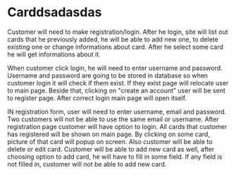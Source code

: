 # Carddsadasdas

 Customer will need to make registration/login. After he login, site will list out cards that he previously added, he will be able to add new one, to delete existing one or change informations about card. After he select some card he will get informations about it.


 When customer click login, he will need to enter username and password. Username and password are going to be stored in database so when customer login it will check if them exist. If they exist page will relocate user to main page. Beside that, clicking on "create an account" user will be sent to register page. After correct login main page will open itself.

 IN registration form, user will need to enter username, email and password. Two customers will not be able to use the same email or username. After registration page customer will have option to login.
 All cards that customer has registered will be shown on main page.
 By clicking on some card, picture of that card will popup on screen.
 Also customer will be able to delete or edit card. Customer will be able to add new card as well, after choosing option to add card, he will have to fill in some field.
 If any field is not filled in, customer will not be able to add new card.


